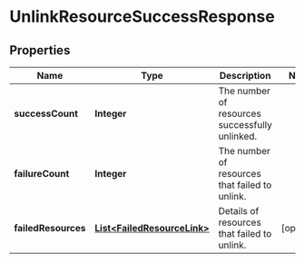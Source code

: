 

# UnlinkResourceSuccessResponse


## Properties

| Name | Type | Description | Notes |
|------------ | ------------- | ------------- | -------------|
|**successCount** | **Integer** | The number of resources successfully unlinked. |  |
|**failureCount** | **Integer** | The number of resources that failed to unlink. |  |
|**failedResources** | [**List&lt;FailedResourceLink&gt;**](FailedResourceLink.md) | Details of resources that failed to unlink. |  [optional] |



